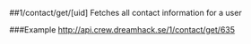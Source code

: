 ##1/contact/get/[uid]
Fetches all contact information for a user

###Example
<http://api.crew.dreamhack.se/1/contact/get/635>
